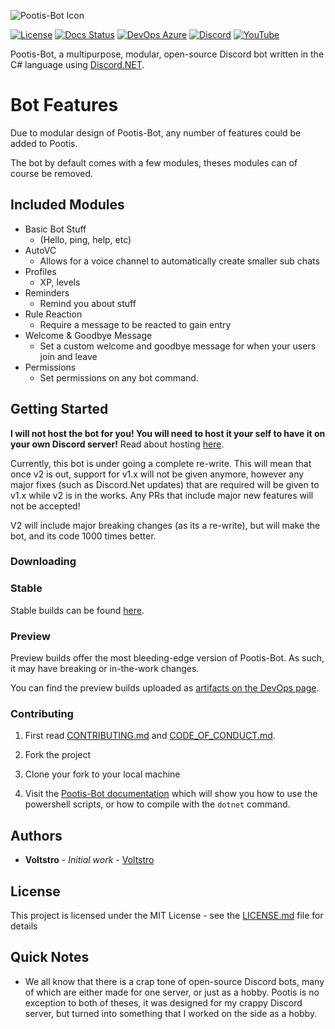 ![Pootis-Bot Icon](media/icon.svg)

[![License](https://img.shields.io/github/license/voltstro/Pootis-Bot.svg?style=flat-square)](https://github.com/Voltstro/Pootis-Bot/blob/master/LICENSE.md)
[![Docs Status](https://img.shields.io/website?down_color=red&down_message=Offline&label=Docs&style=flat-square&up_color=blue&up_message=Online&url=https%3A%2F%2Fpootis-bot.voltstro.dev)](https://pootis-bot.voltstro.dev)
[![DevOps Azure](https://img.shields.io/azure-devops/build/Voltstro/f4979e7e-719b-4d5b-8d84-25004a75702b/3?style=flat-square&logo=azure-pipelines)](https://dev.azure.com/Voltstro/Pootis-Bot)
[![Discord](https://img.shields.io/badge/Discord-Voltstro-7289da.svg?style=flat-square&logo=discord)](https://discord.voltstro.dev) 
[![YouTube](https://img.shields.io/badge/Youtube-Voltstro-red.svg?style=flat-square&logo=youtube)](https://www.youtube.com/Voltstro)

Pootis-Bot, a multipurpose, modular, open-source Discord bot written in the C# language using [Discord.NET](https://github.com/discord-net/Discord.Net).

# Bot Features

Due to modular design of Pootis-Bot, any number of features could be added to Pootis.

The bot by default comes with a few modules, theses modules can of course be removed.

## Included Modules

- Basic Bot Stuff 
    - (Hello, ping, help, etc)
- AutoVC
    - Allows for a voice channel to automatically create smaller sub chats
- Profiles
    - XP, levels
- Reminders
    - Remind you about stuff
- Rule Reaction
    - Require a message to be reacted to gain entry
- Welcome & Goodbye Message
    - Set a custom welcome and goodbye message for when your users join and leave
- Permissions
    - Set permissions on any bot command.

## Getting Started

**I will not host the bot for you! You will need to host it your self to have it on your own Discord server!** Read about hosting [here](https://pootis-bot.voltstro.dev/hosting/).

Currently, this bot is under going a complete re-write. This will mean that once v2 is out, support for v1.x will not be given anymore, however any major fixes (such as Discord.Net updates) that are required will be given to v1.x while v2 is in the works. Any PRs that include major new features will not be accepted!

V2 will include major breaking changes (as its a re-write), but will make the bot, and its code 1000 times better.

### Downloading

### Stable

Stable builds can be found [here](https://github.com/Voltstro/Pootis-Bot/releases).

### Preview

Preview builds offer the most bleeding-edge version of Pootis-Bot. As such, it may have breaking or in-the-work changes.

You can find the preview builds uploaded as [artifacts on the DevOps page](https://dev.azure.com/Voltstro/Pootis-Bot/_build?definitionId=3).

### Contributing

1. First read [CONTRIBUTING.md](/CONTRIBUTING.md) and [CODE_OF_CONDUCT.md](/CODE_OF_CONDUCT.md).

2. Fork the project

3. Clone your fork to your local machine

4. Visit the [Pootis-Bot documentation](https://pootis-bot.voltstro.dev/dev/building/) which will show you how to use the powershell scripts, or how to compile with the `dotnet` command.

## Authors

* **Voltstro** - *Initial work* - [Voltstro](https://github.com/Voltstro)

## License

This project is licensed under the MIT License - see the [LICENSE.md](https://github.com/Voltstro/Pootis-Bot/blob/master/LICENSE.md) file for details

## Quick Notes

* We all know that there is a crap tone of open-source Discord bots, many of which are either made for one server, or just as a hobby. Pootis is no exception to both of theses, it was designed for my crappy Discord server, but turned into something that I worked on the side as a hobby.